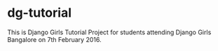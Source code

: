 # dg-tutorial

This is Django Girls Tutorial Project for students attending Django Girls Bangalore on 7th February 2016.
